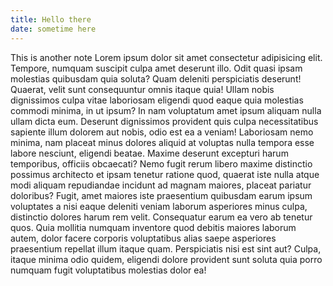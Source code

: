 ```yaml
---
title: Hello there
date: sometime here
---
```



This is another note
Lorem ipsum dolor sit amet consectetur adipisicing elit. Tempore, numquam suscipit culpa amet deserunt illo. Odit quasi ipsam molestias quibusdam quia soluta? Quam deleniti perspiciatis deserunt! Quaerat, velit sunt consequuntur omnis itaque quia! Ullam nobis dignissimos culpa vitae laboriosam eligendi quod eaque quia molestias commodi minima, in ut ipsum? In nam voluptatum amet ipsum aliquam nulla ullam dicta eum. Deserunt dignissimos provident quis culpa necessitatibus sapiente illum dolorem aut nobis, odio est ea a veniam! Laboriosam nemo minima, nam placeat minus dolores aliquid at voluptas nulla tempora esse labore nesciunt, eligendi beatae. Maxime deserunt excepturi harum temporibus, officiis obcaecati? Nemo fugit rerum libero maxime distinctio possimus architecto et ipsam tenetur ratione quod, quaerat iste nulla atque modi aliquam repudiandae incidunt ad magnam maiores, placeat pariatur doloribus? Fugit, amet maiores iste praesentium quibusdam earum ipsum voluptates a nisi eaque deleniti veniam laborum asperiores minus culpa, distinctio dolores harum rem velit. Consequatur earum ea vero ab tenetur quos. Quia mollitia numquam inventore quod debitis maiores laborum autem, dolor facere corporis voluptatibus alias saepe asperiores praesentium repellat illum itaque quam. Perspiciatis nisi est sint aut? Culpa, itaque minima odio quidem, eligendi dolore provident sunt soluta quia porro numquam fugit voluptatibus molestias dolor ea!